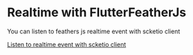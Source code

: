 # Realtime with FlutterFeatherJs

You can listen to feathers js realtime event with scketio client

[Listen to realtime event with scketio client](using-socketio.html#listen)
